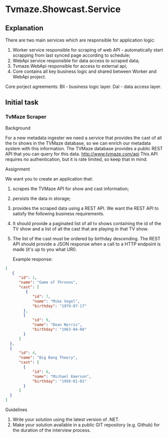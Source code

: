 # Tvmaze.Showcast.Service

## Explanation 
There are two main services which are responsible for application logic:
1. Worker service responsible for scraping of web API - automatically start scrapping from last synced page according to schedule;
2. WebApi service responsible for data access to scraped data;
3. Tvmaze.WebApi responsible for access to external api;
4. Core contains all key business logic and shared between Worker and WebApi project.

Core porject agreements:
Bll - business logic layer.
Dal - data access layer.

## Initial task
### TvMaze Scraper

Background

For a new metadata ingester we need a service that provides the cast of all the tv shows in the
TVMaze database, so we can enrich our metadata system with this information. The TVMaze
database provides a public REST API that you can query for this data.
http://www.tvmaze.com/api
This API requires no authentication, but it is rate limited, so keep that in mind.

Assignment

We want you to create an application that:

1. scrapes the TVMaze API for show and cast information;
2. persists the data in storage;
3. provides the scraped data using a REST API. We want the REST API to satisfy the following business requirements.
4. It should provide a paginated list of all tv shows containing the id of the TV show and a list of
   all the cast that are playing in that TV show.
5. The list of the cast must be ordered by birthday descending.
   The REST API should provide a JSON response when a call to a HTTP endpoint is made (it's up to you
   what URI).

   Example response:
```json
[
   {
      "id": 1,
      "name": "Game of Thrones",
      "cast": [
         {
            "id": 7,
            "name": "Mike Vogel",
            "birthday": "1979-07-17"
        }, 
        {
            "id": 9,
            "name": "Dean Norris",
            "birthday": "1963-04-08"
        }
      ]
  },
  {
      "id": 4,
      "name": "Big Bang Theory",
      "cast": [
        {
            "id": 6,
            "name": "Michael Emerson",
            "birthday": "1950-01-01"
        }
      ]
  }
]
```
Guidelines
1. Write your solution using the latest version of .NET.
2. Make your solution available in a public GIT repository (e.g. Github) for the duration of the
   interview process.
